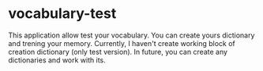 # vocabulary-test
This application allow test your vocabulary. You can create yours dictionary and trening your memory. Currently, I haven't create working 
 block of creation dictionary (only test version). In future, you can create any dictionaries and work with its.
